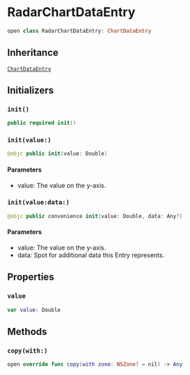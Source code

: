 # RadarChartDataEntry

``` swift
open class RadarChartDataEntry: ChartDataEntry
```

## Inheritance

[`ChartDataEntry`](/ChartDataEntry)

## Initializers

### `init()`

``` swift
public required init()
```

### `init(value:)`

``` swift
@objc public init(value: Double)
```

#### Parameters

  - value: The value on the y-axis.

### `init(value:data:)`

``` swift
@objc public convenience init(value: Double, data: Any?)
```

#### Parameters

  - value: The value on the y-axis.
  - data: Spot for additional data this Entry represents.

## Properties

### `value`

``` swift
var value: Double
```

## Methods

### `copy(with:)`

``` swift
open override func copy(with zone: NSZone? = nil) -> Any
```
